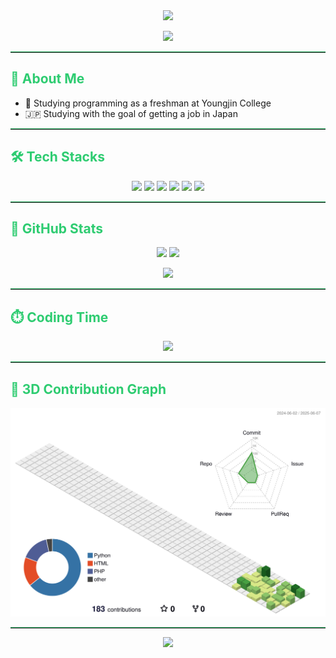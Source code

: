 <!-- 상단 인사 배너 -->
<div align="center">
  <img src="https://capsule-render.vercel.app/api?type=waving&color=27ae60&height=180&text=Hi!%20I,m%20Hyeonwoo~&animation=scaleIn&fontColor=ffffff&fontSize=50" />
</div>

<!-- 방문자 수 -->
<p align="center">
  <img src="https://komarev.com/ghpvc/?username=gould7789&label=Profile%20views&color=27ae60&style=flat" />
</p>

<hr style="border-top: 1px solid #27ae60;">

<!-- 👋 About Me -->
<h2 align="left" style="color:#2ecc71;">👋 About Me</h2>
<ul>
  <li>🏫 Studying programming as a freshman at Youngjin College</li>
  <li>🇯🇵 Studying with the goal of getting a job in Japan</li>
</ul>

<hr style="border-top: 1px solid #27ae60;">

<!-- 🛠️ Tech Stack -->
<h2 align="left" style="color:#2ecc71;">🛠️ Tech Stacks</h2>
<p align="center">
  <img src="https://img.shields.io/badge/Python-3776AB?style=for-the-badge&logo=Python&logoColor=white" />
  <img src="https://img.shields.io/badge/HTML-E34F26?style=for-the-badge&logo=HTML5&logoColor=white" />
  <img src="https://img.shields.io/badge/CSS-1572B6?style=for-the-badge&logo=CSS3&logoColor=white" />
  <img src="https://img.shields.io/badge/Github-181717?style=for-the-badge&logo=Github&logoColor=white" />
  <img src="https://img.shields.io/badge/Docker-2496ED?style=for-the-badge&logo=Docker&logoColor=white" />
  <img src="https://img.shields.io/badge/Notion-000000?style=for-the-badge&logo=Notion&logoColor=white" />
</p>

<hr style="border-top: 1px solid #27ae60;">

<!-- 🏅 GitHub Stats -->
<h2 align="left" style="color:#2ecc71;">🏅 GitHub Stats</h2>
<p align="center">
  <img src="https://github-readme-stats.vercel.app/api?username=gould7789&theme=dark&title_color=2ecc71&text_color=ffffff&icon_color=2ecc71&hide_border=true" />
  <img src="https://github-readme-stats.vercel.app/api/top-langs/?username=gould7789&layout=compact&theme=dark&title_color=2ecc71&text_color=ffffff&hide_border=true" />
</p>

<!-- 🔥 Streak -->
<p align="center">
  <img src="https://github-readme-streak-stats.herokuapp.com/?user=gould7789&theme=dark&ring=2ecc71&fire=2ecc71&currStreakLabel=2ecc71&hide_border=true" />
</p>

<hr style="border-top: 1px solid #27ae60;">

<!-- ⏱️ WakaTime -->
<h2 align="left" style="color:#2ecc71;">⏱️ Coding Time</h2>
<p align="center">
  <img src="https://github-readme-stats.vercel.app/api/wakatime?username=gould7789&theme=dark&title_color=2ecc71&text_color=ffffff&hide_border=true" />
</p>

<hr style="border-top: 1px solid #27ae60;">

<!-- 🌿 3D Contribution Graph -->
<h2 align="left" style="color:#2ecc71;">🌿 3D Contribution Graph</h2>
<p align="center">
  <img src="https://raw.githubusercontent.com/gould7789/gould7789/main/profile-3d-contrib/profile-green-animate.svg" />
</p>

<hr style="border-top: 1px solid #27ae60;">

<!-- 깃허브 뱃지 추가 (optional) -->
<p align="center">
  <a href="https://github.com/gould7789">
    <img src="https://img.shields.io/github/followers/gould7789?label=Follow&style=social" />
  </a>
</p>

